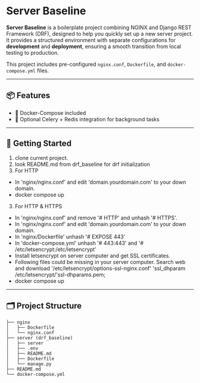 # Server Baseline

**Server Baseline** is a boilerplate project combining NGINX and Django REST Framework (DRF), designed to help you quickly set up a new server project.  
It provides a structured environment with separate configurations for **development** and **deployment**, ensuring a smooth transition from local testing to production.

This project includes pre-configured `nginx.conf`, `Dockerfile`, and `docker-compose.yml` files.

---

## 📦 Features

- 🐳 Docker-Compose included
- 📧 Optional Celery + Redis integration for background tasks

---

## 📌 Getting Started

1. clone current project.
2. look README.md from drf_baseline for drf initialization
3. For HTTP
- In 'nginx/nginx.conf' and edit 'domain.yourdomain.com' to your down domain.
- docker compose up

3. For HTTP & HTTPS
- In 'nginx/nginx.conf' and remove '# HTTP' and unhash '# HTTPS'.
- In 'nginx/nginx.conf' and edit 'domain.yourdomain.com' to your down domain.
- In 'nginx/Dockerfile' unhash '# EXPOSE 443'
- In 'docker-compose.yml' unhash '# 443:443'  and '# /etc/letsencrypt:/etc/letsencrypt'
- Install letsencrypt on server computer and get SSL certificates.
- Following files could be missing in your server computer. Search web and download '/etc/letsencrypt/options-ssl-nginx.conf' 'ssl_dhparam /etc/letsencrypt/'ssl-dhparams.pem;
- docker compose up

---

## 🗂 Project Structure

```text
├── nginx
│   ├── Dockerfile
│   └── nginx.conf
├── server (drf_baseline)
│   ├── server
│   ├── .env
│   ├── README.md
│   ├── Dockerfile
│   └── manage.py
├── README.md
└── docker-compose.yml
```